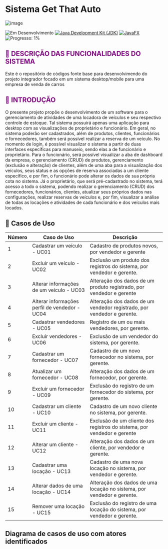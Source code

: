 # Sistema Get That Auto
![image](https://github.com/canoafurada2021/projeto-integrador/assets/84353670/a5a2e867-2ec6-46bc-b96e-57575bcb2bb6)

![Em Desenvolvimento](https://img.shields.io/badge/Status-Em%20Desenvolvimento-blue) [![Java Development Kit (JDK)](https://img.shields.io/badge/License-JDK-blue)](https://www.oracle.com/java/technologies/javase-jdk11-downloads.html) [![JavaFX](https://img.shields.io/badge/JavaFX-blue)](https://openjfx.io/) ![Progresso: 1%](https://img.shields.io/badge/Progresso-10%25-blue)

## <span style="color:purple">:memo: DESCRIÇÃO DAS FUNCIONALIDADES DO SISTEMA</span>
Este é o repositório de códigos fonte base para desenvolvimendo do projeto integrador focado em um sistema desktop/mobile para uma empresa de venda de carros


## <span style="color:purple">:memo: INTRODUÇÃO</span>
  O presente projeto propõe o desenvolvimento de um software para o gerenciamento de atividades de uma locadora de veículos e seu respectivo controle de estoque. Tal sistema possuirá apenas uma aplicação para desktop com as visualizações de proprietário e funcionário. Em geral, no sistema poderão ser cadastrados, além de produtos, clientes, funcionários e fornecedores, também será possível realizar a reserva de um veículo. No momento de login, é possível visualizar o sistema a partir de duas interfaces específicas para manuseio, sendo elas a de funcionário e proprietário. Para o funcionário, será possível visualizar a aba de dashboard da empresa, o gerenciamento (CRUD) de produtos, gerenciamento (exclusão e alteração) de clientes, além de uma aba para a visualização dos veículos, seus status e as opções de reserva associadas a um cliente específico, e por fim, o funcionário pode alterar os dados de sua própria cota no sistema. Já o proprietário, que será pré-cadastrado no sistema, terá acesso a todo o sistema, podendo realizar o gerenciamento (CRUD) dos fornecedores, funcionários, clientes, atualizar seus próprios dados nas configurações, realizar reservas de veículos e, por fim, visualizar a análise de todas as locações e atividades de cada funcionário e dos veículos mais locados.

## 🚗 Casos de Uso
| **Número** | **Caso de Uso**                                | **Descrição**                                        |
|--------|--------------------------------------------|--------------------------------------------------|
| 1      | Cadastrar um veículo - UC01               | Cadastro de produtos novos, por vendedor e gerente|
| 2      | Excluir um veículo - UC02                 | Exclusão um produto dos registros do sistema, por vendedor e gerente.|
| 3      | Alterar informações de um veículo - UC03  | Alteração dos dados de um produto registrado, por vendedor e gerente |
| 4      | Alterar informações perfil de vendedor - UC04 | Alteração dos dados de um vendedor registrado, por vendedor e gerente.|
| 5      | Cadastrar vendedores - UC05               | Registro de um ou mais vendedores, por gerente. |
| 6      | Excluir vendedores - UC06                 | Exclusão de um vendedor do sistema, por gerente.  |
| 7      | Cadastrar um fornecedor - UC07            | Cadastro de um novo fornecedor no sistema, por gerente. |
| 8      | Atualizar um fornecedor - UC08            | Alteração dos dados de um fornecedor, por gerente.|
| 9      | Excluir um fornecedor - UC09              | Exclusão do registro de um fornecedor do sistema, por gerente. |
| 10     | Cadastrar um cliente - UC10              | Cadastro de um novo cliente no sistema, por gerente. |
| 11     | Excluir um cliente - UC11                | Exclusão de um cliente dos registros do sistema, por vendedor e gerente |
| 12     | Alterar um cliente - UC12                | Alteração dos dados de um cliente, por vendedor e gerente.|
| 13     | Cadastrar uma locação - UC13             | Cadastro de uma nova locação no sistema, por vendedor e gerente. |
| 14     | Alterar dados de uma locação - UC14      | Alteração dos dados de uma locação no sistema, por vendedor e gerente.|
| 15     | Remover uma locação - UC15               | Exclusão do registro de uma locação do sistema, por vendedor e gerente. |

## Diagrama de casos de uso com atores identificados


